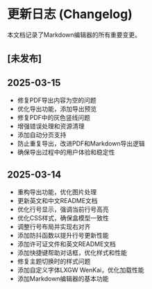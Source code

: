 # 更新日志 (Changelog)

本文档记录了Markdown编辑器的所有重要变更。

## [未发布]

## 2025-03-15
- 修复PDF导出内容为空的问题
- 优化导出功能，添加导出预览
- 修复PDF中的灰色竖线问题
- 增强错误处理和资源清理
- 添加自动分页支持
- 防止重复导出，改进PDF和Markdown导出逻辑
- 确保导出过程中的用户体验和稳定性

## 2025-03-14
- 重构导出功能，优化图片处理
- 更新英文和中文README文档
- 优化行号显示，强调当前行号高亮
- 优化CSS样式，确保盒模型一致性
- 调整行号布局并实现右对齐
- 添加防抖函数以提升行号更新性能
- 添加许可证文件和英文README文档
- 添加快捷键帮助对话框，优化样式和性能
- 修复主题切换时的样式问题
- 添加自定义字体LXGW WenKai，优化加载性能
- 添加Markdown编辑器的基本功能 